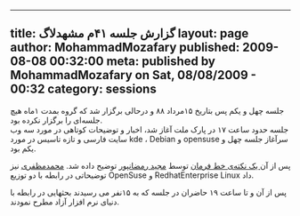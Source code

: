 ----------
title: گزارش جلسه ۴۱‌م مشهدلاگ
layout: page
author: MohammadMozafary
published: 2009-08-08 00:32:00
meta: published by MohammadMozafary on Sat, 08/08/2009 - 00:32
category: sessions
----------
جلسه چهل و یکم پس بتاریخ ۱۵مرداد ۸۸ و درحالی برگزار شد که گروه بمدت ۱ماه هیچ
جلسه‌ای را برگزار نکرده بود.  
جلسه حدود ساعت ۱۷ در پارک ملت آغاز شد، اخبار و توضیحات کوتاهی در مورد سه وب
سایت فارسی و تازه تاسیس در مورد kde ، Debian و opensuse سرآغاز جلسه چهل و یکم
بود.  


<!--more-->



پس از آن[ یک نکته‌ی خط فرمان](http://mashhadlug.org/node/81) توسط [مجید
رمضانپور](http://mashhadlug.org/user/29) توضیح داده شد.
[محمدمظفری](http://mashhadlug.org/user/8) نیز توضیحاتی در رابطه با دو توزیع
OpenSuse و RedhatEnterprise Linux داد.

پس از آن و تا ساعت ۱۹ حاضران در جلسه که به ۱۵نفر می رسیدند بحثهایی در رابطه با
دنیای نرم افزار آزاد مطرح نمودند.
